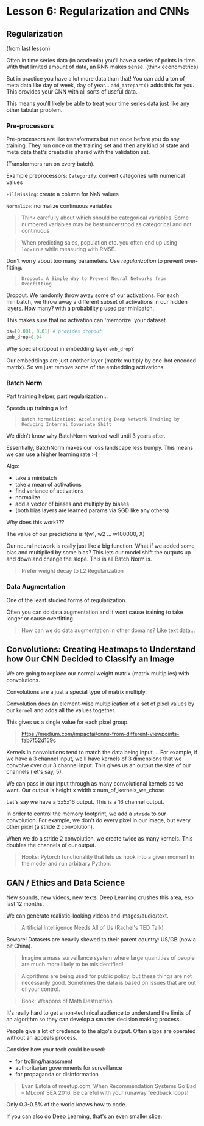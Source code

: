 # Lesson 6: Regularization and CNNs

## Regularization
(from last lesson)

Often in time series data (in academia) you'll have a series of points in time. With that limited amount of data, an RNN makes sense. (think econometrics)

But in practice you have a lot more data than that! You can add a ton of meta data like day of week, day of year... `add_datepart()` adds this for you. This orovides your CNN with all sorts of useful data.

This means you'll likely be able to treat your time series data just like any other tabular problem.

### Pre-processors
Pre-processors are like transformers but run once before you do any training. They run once on the training set and then any kind of state and meta data that's created is shared with the validation set.

(Transformers run on every batch).

Example preprocessors:
`Categorify`: convert categories with numerical values

`FillMissing`: create a column for NaN values

`Normalize`: normalize continuous variables

> Think carefully about which should be categorical variables. Some numbered variables may be best understood as categorical and not continuous

> When predicting sales, population etc. you often end up using `log=True` while measuring with RMSE.

Don't worry about too many parameters. Use *regularization* to prevent over-fitting.

> `Dropout: A Simple Way to Prevent Neural Networks from Overfitting`

Dropout. We randomly throw away some of our activations. For each minibatch, we throw away a different subset of activations in our hidden layers. How many? with a probability `p` used per minibatch.

This makes sure that no activation can 'memorize' your dataset.

```py
ps=[0.001, 0.01] # provides dropout
emb_drop=0.04
```

Why special dropout in embedding layer `emb_drop`?

Our embeddings are just another layer (matrix multiply by one-hot encoded matrix). So we just remove some of the embedding activations.

### Batch Norm
Part training helper, part regularization...

Speeds up training a lot!

> `Batch Normalization: Accelerating Deep Network Training by Reducing Internal Covariate Shift`

We didn't know why BatchNorm worked well until 3 years after.

Essentially, BatchNorm makes our loss landscape less bumpy. This means we can use a higher learning rate :-)

Algo:
- take a minibatch
- take a mean of activations
- find variance of activations
- normalize
- add a vector of biases and multiply by biases
- (both bias layers are learned params via SGD like any others)

Why does this work???

The value of our predictions is f(w1, w2 ... w100000, X)

Our neural network is really just like a big function. What if we added some bias and multiplied by some bias? This lets our model shift the outputs up and down and change the slope. This is all Batch Norm is.

> Prefer weight decay to L2 Regularization

### Data Augmentation
One of the least studied forms of regularization.

Often you can do data augmentation and it wont cause training to take longer or cause overfitting.

> How can we do data augmentation in other domains? Like text data...

## Convolutions: Creating Heatmaps to Understand how Our CNN Decided to Classify an Image

We are going to replace our normal weight matrix (matrix multiplies) with convolutions.

Convolutions are a just a special type of matrix multiply.

Convolution does an element-wise multiplication of a set of pixel values by our `kernel` and adds all the values together.

This gives us a single value for each pixel group.

> https://medium.com/impactai/cnns-from-different-viewpoints-fab7f52d159c

Kernels in convolutions tend to match the data being input.... For example, if we have a 3 channel input, we'll have kernels of 3 dimensions that we convolve over our 3 channel input. This gives us an output the size of our channels (let's say, 5).

We can pass in our input through as many convolutional kernels as we want. Our output is height x width x num_of_kernels_we_chose

Let's say we have a 5x5x16 output. This is a 16 channel output.

In order to control the memory footprint, we add a `stride` to our convolution. For example, we don't do every pixel in our image, but every other pixel (a stride 2 convolution).

When we do a stride 2 convolution, we create twice as many kernels. This doubles the channels of our output.

> Hooks: Pytorch functionality that lets us hook into a given moment in the model and run arbitrary Python.

## GAN / Ethics and Data Science
New sounds, new videos, new texts. Deep Learning crushes this area, esp last 12 months.

We can generate realistic-looking videos and images/audio/text.

> Artificial Intelligence Needs All of Us (Rachel's TED Talk)

Beware! Datasets are heavily skewed to their parent country: US/GB (now a bit China).

> Imagine a mass surveillance system where large quantities of people are much more likely to be misidentified!

> Algorithms are being used for public policy, but these things are not necessarily good. Sometimes the data is based on issues that are out of your control.

> Book: Weapons of Math Destruction

It's really hard to get a non-technical audience to understand the limits of an algorithm so they can develop a smarter decision making process.

People give a lot of credence to the algo's output. Often algos are operated without an appeals process.

Consider how your tech could be used:
- for trolling/harassment
- authoritarian governments for surveillance
- for propaganda or disinformation

> Evan Estola of meetup.com, When Recommendation Systems Go Bad – MLconf SEA 2016. Be careful with your runaway feedback loops!

Only 0.3-0.5% of the world knows how to code.

If you can also do Deep Learning, that's an even smaller slice.

